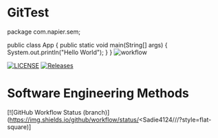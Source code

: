 # GitTest
package com.napier.sem;

public class App
{
public static void main(String[] args)
{
System.out.println("Hello World");
}
}
![workflow](https://github.com/<Sadie4124>/<GitTest>/actions/workflows/main.yml/badge.svg)

[![LICENSE](https://img.shields.io/github/license/<github-Sadie4124>/sem.svg?style=flat-square)](https://github.com/<github-Sadie4124>/sem/blob/master/LICENSE)
[![Releases](https://img.shields.io/github/release/<github-Sadie4124>/sem/all.svg?style=flat-square)](https://github.com/<github-Sadie4124>/sem/releases)

# Software Engineering Methods
[![GitHub Workflow Status (branch)](https://img.shields.io/github/workflow/status/<Sadie4124/<GitTest>/<action name taken from main.yml>/<branch>?style=flat-square)]
